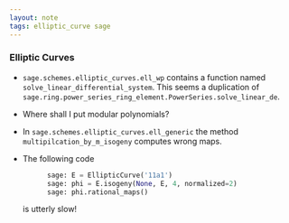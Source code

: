 ```yaml
---
layout: note
tags: elliptic_curve sage
---
```


### Elliptic Curves

  - `sage.schemes.elliptic_curves.ell_wp` contains a function
        named `solve_linear_differential_system`. This seems a
        duplication of
        `sage.ring.power_series_ring_element.PowerSeries.solve_linear_de`.

  - Where shall I put modular polynomials?

  - In `sage.schemes.elliptic_curves.ell_generic` the method
	`multipilcation_by_m_isogeny` computes wrong maps.

  - The following code

	~~~ python
          sage: E = EllipticCurve('11a1')
          sage: phi = E.isogeny(None, E, 4, normalized=2)
          sage: phi.rational_maps()
	~~~

	is utterly slow!
